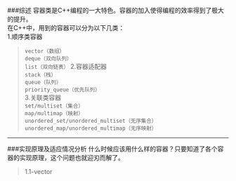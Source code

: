 ###综述
容器类是C++编程的一大特色。容器的加入使得编程的效率得到了极大的提升。  
在C++中，用到的容器可以分为以下几类：  
1.顺序类容器  
>`vector（数组）`  
>`deque（双向队列）`  
>`list（双向链表）`
2.容器适配器  
`stack（栈）`  
`queue（队列）`  
`priority_queue（优先队列）`  
3.关联类容器  
`set/multiset（集合）`  
`map/multimap（映射）`  
`unordered_set/unordered_multiset（无序集合）`  
`unordered_map/unordered_multimap（无序映射）`  

----

###实现原理及适应情况分析
什么时候应该用什么样的容器？只要知道了各个容器的实现原理，这个问题也就迎刃而解了。  
>1.1-vector  


